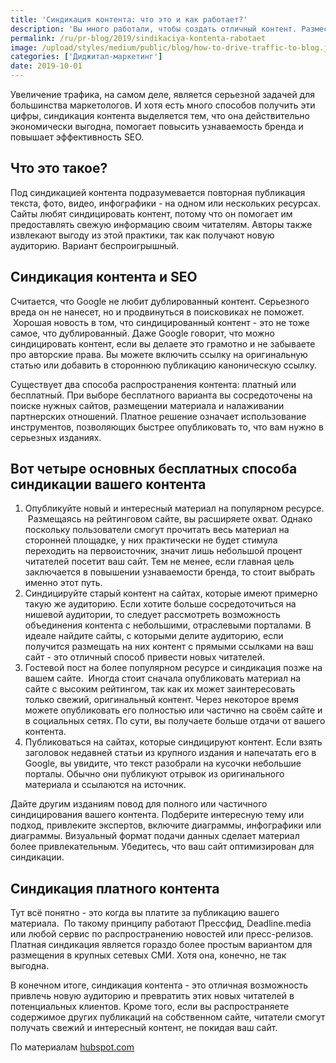 ```yaml
---
title: 'Синдикация контента: что это и как работает?'
description: 'Вы много работали, чтобы создать отличный контент. Разместили его на сайте, в своем блоге, социальных сетях и убедились, что он оптимизирован для поисковых систем. Но просмотров не так много, как хотелось бы.  Что делать? Совет в нашем материале.'
permalink: /ru/pr-blog/2019/sindikaciya-kontenta-rabotaet
image: /upload/styles/medium/public/blog/how-to-drive-traffic-to-blog.jpg
categories: ['Диджитал-маркетинг']
date: 2019-10-01
---
```


Увеличение трафика, на самом деле, является серьезной задачей для большинства маркетологов. И хотя есть много способов получить эти цифры, синдикация контента выделяется тем, что она действительно экономически выгодна, помогает повысить узнаваемость бренда и повышает эффективность SEO.

## Что это такое?

Под синдикацией контента подразумевается повторная публикация текста, фото, видео, инфографики - на одном или нескольких ресурсах.  Сайты любят синдицировать контент, потому что он помогает им предоставлять свежую информацию своим читателям. Авторы также извлекают выгоду из этой практики, так как получают новую аудиторию. Вариант беспроигрышный.

## Синдикация контента и SEO

Считается, что Google не любит дублированный контент. Серьезного вреда он не нанесет, но и продвинуться в поисковиках не поможет.  Хорошая новость в том, что синдицированный контент - это не тоже самое, что дублированный. Даже Google говорит, что можно синдицировать контент, если вы делаете это грамотно и не забываете про авторские права. Вы можете включить ссылку на оригинальную статью или добавить в стороннюю публикацию каноническую ссылку.

Существует два способа распространения контента: платный или бесплатный. При выборе бесплатного варианта вы сосредоточены на поиске нужных сайтов, размещении материала и налаживании партнерских отношений. Платное решение означает использование инструментов, позволяющих быстрее опубликовать то, что вам нужно в серьезных изданиях.

## Вот четыре основных бесплатных способа синдикации вашего контента

1. Опубликуйте новый и интересный материал на популярном ресурсе.  Размещаясь на рейтинговом сайте, вы расширяете охват. Однако поскольку пользователи смогут прочитать весь материал на сторонней площадке, у них практически не будет стимула переходить на первоисточник, значит лишь небольшой процент читателей посетит ваш сайт. Тем не менее, если главная цель заключается в повышении узнаваемости бренда, то стоит выбрать именно этот путь.
2. Синдицируйте старый контент на сайтах, которые имеют примерно такую же аудиторию. Если хотите больше сосредоточиться на нишевой аудитории, то следует рассмотреть возможность объединения контента с небольшими, отраслевыми порталами. В идеале найдите сайты, с которыми делите аудиторию, если получится размещать на них контент с прямыми ссылками на ваш сайт - это отличный способ привести новых читателей.
3. Гостевой пост на более популярном ресурсе и синдикация позже на вашем сайте.  Иногда стоит сначала опубликовать материал на сайте с высоким рейтингом, так как их может заинтересовать только свежий, оригинальный контент. Через некоторое время можете опубликовать его полностью или частично на своём сайте и в социальных сетях. По сути, вы получаете больше отдачи от вашего контента.
4. Публиковаться на сайтах, которые синдицируют контент. Если взять заголовок недавней статьи из крупного издания и напечатать его в Google, вы увидите, что текст разобрали на кусочки небольшие порталы. Обычно они публикуют отрывок из оригинального материала и ссылаются на источник.

Дайте другим изданиям повод для полного или частичного синдицирования вашего контента. Подберите интересную тему или подход, привлеките экспертов, включите диаграммы, инфографики или диаграммы. Визуальный формат подачи данных сделает материал более привлекательным. Убедитесь, что ваш сайт оптимизирован для синдикации.  

## Синдикация платного контента

Тут всё понятно - это когда вы платите за публикацию вашего материала.  По такому принципу работают Прессфид, Deadline.media или любой сервис по распространению новостей или пресс-релизов. Платная синдикация является гораздо более простым вариантом для размещения в крупных сетевых СМИ. Хотя она, конечно, не так выгодна.

В конечном итоге, синдикация контента - это отличная возможность привлечь новую аудиторию и превратить этих новых читателей в потенциальных клиентов. Кроме того, если вы распространяете содержимое других публикаций на собственном сайте, читатели смогут получать свежий и интересный контент, не покидая ваш сайт.

По материалам [hubspot.com](https://blog.hubspot.com/marketing/how-to-syndicate-content)


